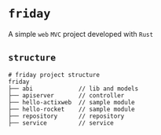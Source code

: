 # `friday`

A simple `web` `MVC` project developed with `Rust`


## `structure`
```shell
# friday project structure
friday
├── abi             // lib and models
├── apiserver       // controller
├── hello-actixweb  // sample module
├── hello-rocket    // sample module
├── repository      // repository
├── service         // service
```